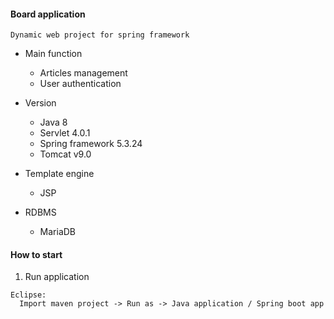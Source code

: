 #### Board application
```
Dynamic web project for spring framework
```

+ Main function
  + Articles management
  + User authentication

+ Version
  + Java 8
  + Servlet 4.0.1
  + Spring framework 5.3.24
  + Tomcat v9.0
  
+ Template engine
  + JSP

+ RDBMS
  + MariaDB

#### How to start

1. Run application
```
Eclipse:
  Import maven project -> Run as -> Java application / Spring boot app
```